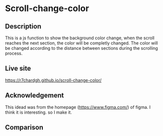 # Scroll-change-color

## Description
This is a js function to show the background color change, 
when the scroll reaches the next section, 
the color will be completly changed. 
The color will be changed according to the distance between sections during the scrolling process.

## Live site
https://r7chardgh.github.io/scroll-change-color/

## Acknowledgement
This idead was from the homepage (https://www.figma.com/) of figma. I think it is interesting. so I make it.

## Comparison
